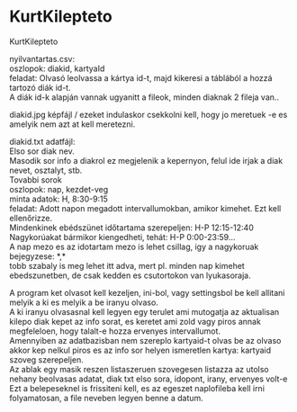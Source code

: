 # KurtKilepteto
KurtKilepteto

nyilvantartas.csv:  
    oszlopok: diakid, kartyaId  
    feladat: Olvasó leolvassa a kártya id-t, majd kikeresi a táblából a hozzá tartozó diák id-t.   
    A diák id-k alapján vannak ugyanitt a fileok, minden diaknak 2 fileja van..  

diakid.jpg képfájl / ezeket indulaskor csekkolni kell, hogy jo meretuek -e es amelyik nem azt at kell meretezni.

diakid.txt adatfájl:  
    Elso sor diak nev.  
    Masodik sor info a diakrol ez megjelenik a kepernyon, felul ide irjak a diak nevet, osztalyt, stb.  
    Tovabbi sorok  
    oszlopok: nap, kezdet-veg  
    minta adatok: H, 8:30-9:15  
    feladat: Adott napon megadott intervallumokban, amikor kimehet. Ezt kell ellenőrizze.  
    Mindenkinek ebédszünet időtartama szerepeljen: H-P 12:15-12:40  
    Nagykorúakat bármikor kiengedheti, tehát: H-P 0:00-23:59...  
    A nap mezo es az idotartam mezo is lehet csillag, igy a nagykoruak bejegyzese: \*,\*  
    tobb szabaly is meg lehet itt adva, mert pl. minden nap kimehet ebedszunetben, de csak kedden es csutortokon van lyukasoraja.    
    
A program ket olvasot kell kezeljen, ini-bol, vagy settingsbol be kell allitani melyik a ki es melyik a be iranyu olvaso.  
A ki iranyu olvasasnal kell legyen egy terulet ami mutogatja az aktualisan kilepo diak kepet az info sorat, es keretet 
ami zold vagy piros annak megfeleloen, hogy talalt-e hozza ervenyes intervallumot.   
Amennyiben az adatbazisban nem szereplo kartyaid-t olvas be az olvaso akkor kep nelkul piros es az info sor helyen ismeretlen kartya: kartyaid szoveg szerepeljen.  
Az ablak egy masik reszen listaszeruen szovegesen listazza az utolso nehany beolvasas adatat, diak txt elso sora, idopont, irany, ervenyes volt-e  
Ezt a belepeseknel is frissiteni kell, es az egeszet naplofileba kell irni folyamatosan, a file neveben legyen benne a datum.

